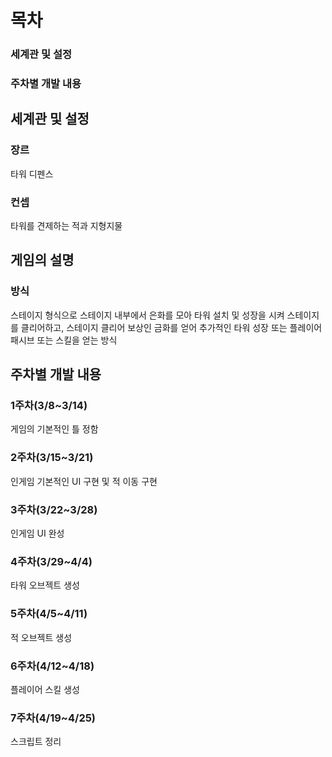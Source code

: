 # 목차
### 세계관 및 설정
### 주차별 개발 내용


## 세계관 및 설정
### 장르
타워 디펜스
### 컨셉
타워를 견제하는 적과 지형지물

## 게임의 설명
### 방식
스테이지 형식으로 스테이지 내부에서 은화를 모아 타워 설치 및 성장을 시켜 스테이지를 클리어하고, 스테이지 클리어 보상인 금화를 얻어 추가적인 타워 성장 또는 플레이어 패시브 또는 스킬을 얻는 방식

## 주차별 개발 내용
### 1주차(3/8~3/14)
게임의 기본적인 틀 정함

### 2주차(3/15~3/21)
인게임 기본적인 UI 구현 및 적 이동 구현

### 3주차(3/22~3/28)
인게임 UI 완성

### 4주차(3/29~4/4)
타워 오브젝트 생성

### 5주차(4/5~4/11)
적 오브젝트 생성

### 6주차(4/12~4/18)
플레이어 스킬 생성

### 7주차(4/19~4/25)
스크립트 정리
